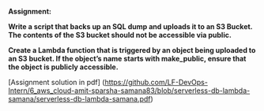 **Assignment:**

**Write a script that backs up an SQL dump and uploads it to an S3 Bucket. The contents of the S3 bucket should not be accessible via public.**

**Create a Lambda function that is triggered by an object being uploaded to an S3 bucket. If the object’s name starts with make_public, ensure that the object is publicly accessible.**

[Assignment solution in pdf] (https://github.com/LF-DevOps-Intern/6_aws_cloud-amit-sparsha-samana83/blob/serverless-db-lambda-samana/serverless-db-lambda-samana.pdf)
